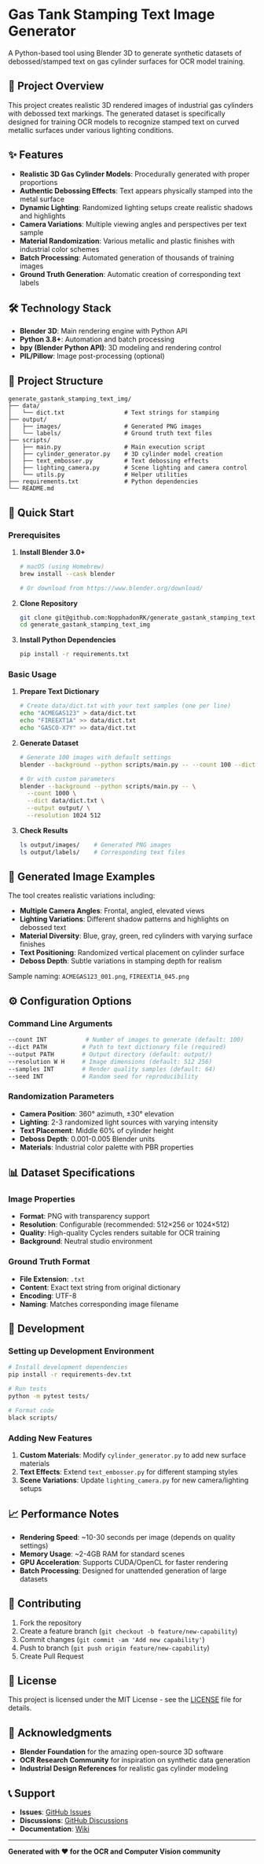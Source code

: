 # Gas Tank Stamping Text Image Generator

A Python-based tool using Blender 3D to generate synthetic datasets of debossed/stamped text on gas cylinder surfaces for OCR model training.

## 🎯 Project Overview

This project creates realistic 3D rendered images of industrial gas cylinders with debossed text markings. The generated dataset is specifically designed for training OCR models to recognize stamped text on curved metallic surfaces under various lighting conditions.

## ✨ Features

- **Realistic 3D Gas Cylinder Models**: Procedurally generated with proper proportions
- **Authentic Debossing Effects**: Text appears physically stamped into the metal surface
- **Dynamic Lighting**: Randomized lighting setups create realistic shadows and highlights
- **Camera Variations**: Multiple viewing angles and perspectives per text sample
- **Material Randomization**: Various metallic and plastic finishes with industrial color schemes
- **Batch Processing**: Automated generation of thousands of training images
- **Ground Truth Generation**: Automatic creation of corresponding text labels

## 🛠️ Technology Stack

- **Blender 3D**: Main rendering engine with Python API
- **Python 3.8+**: Automation and batch processing
- **bpy (Blender Python API)**: 3D modeling and rendering control
- **PIL/Pillow**: Image post-processing (optional)

## 📁 Project Structure

```
generate_gastank_stamping_text_img/
├── data/
│   └── dict.txt                 # Text strings for stamping
├── output/
│   ├── images/                  # Generated PNG images
│   └── labels/                  # Ground truth text files
├── scripts/
│   ├── main.py                  # Main execution script
│   ├── cylinder_generator.py    # 3D cylinder model creation
│   ├── text_embosser.py         # Text debossing effects
│   ├── lighting_camera.py       # Scene lighting and camera control
│   └── utils.py                 # Helper utilities
├── requirements.txt             # Python dependencies
└── README.md
```

## 🚀 Quick Start

### Prerequisites

1. **Install Blender 3.0+**
   ```bash
   # macOS (using Homebrew)
   brew install --cask blender
   
   # Or download from https://www.blender.org/download/
   ```

2. **Clone Repository**
   ```bash
   git clone git@github.com:NopphadonRK/generate_gastank_stamping_text_img.git
   cd generate_gastank_stamping_text_img
   ```

3. **Install Python Dependencies**
   ```bash
   pip install -r requirements.txt
   ```

### Basic Usage

1. **Prepare Text Dictionary**
   ```bash
   # Create data/dict.txt with your text samples (one per line)
   echo "ACMEGAS123" > data/dict.txt
   echo "FIREEXT1A" >> data/dict.txt
   echo "GASCO-X7Y" >> data/dict.txt
   ```

2. **Generate Dataset**
   ```bash
   # Generate 100 images with default settings
   blender --background --python scripts/main.py -- --count 100 --dict data/dict.txt
   
   # Or with custom parameters
   blender --background --python scripts/main.py -- \
     --count 1000 \
     --dict data/dict.txt \
     --output output/ \
     --resolution 1024 512
   ```

3. **Check Results**
   ```bash
   ls output/images/    # Generated PNG images
   ls output/labels/    # Corresponding text files
   ```

## 🎨 Generated Image Examples

The tool creates realistic variations including:

- **Multiple Camera Angles**: Frontal, angled, elevated views
- **Lighting Variations**: Different shadow patterns and highlights on debossed text  
- **Material Diversity**: Blue, gray, green, red cylinders with varying surface finishes
- **Text Positioning**: Randomized vertical placement on cylinder surface
- **Deboss Depth**: Subtle variations in stamping depth for realism

Sample naming: `ACMEGAS123_001.png`, `FIREEXT1A_045.png`

## ⚙️ Configuration Options

### Command Line Arguments

```bash
--count INT           # Number of images to generate (default: 100)
--dict PATH          # Path to text dictionary file (required)
--output PATH        # Output directory (default: output/)
--resolution W H     # Image dimensions (default: 512 256)
--samples INT        # Render quality samples (default: 64)
--seed INT           # Random seed for reproducibility
```

### Randomization Parameters

- **Camera Position**: 360° azimuth, ±30° elevation
- **Lighting**: 2-3 randomized light sources with varying intensity
- **Text Placement**: Middle 60% of cylinder height
- **Deboss Depth**: 0.001-0.005 Blender units
- **Materials**: Industrial color palette with PBR properties

## 📊 Dataset Specifications

### Image Properties
- **Format**: PNG with transparency support
- **Resolution**: Configurable (recommended: 512×256 or 1024×512)
- **Quality**: High-quality Cycles renders suitable for OCR training
- **Background**: Neutral studio environment

### Ground Truth Format
- **File Extension**: `.txt`
- **Content**: Exact text string from original dictionary
- **Encoding**: UTF-8
- **Naming**: Matches corresponding image filename

## 🔧 Development

### Setting up Development Environment

```bash
# Install development dependencies
pip install -r requirements-dev.txt

# Run tests
python -m pytest tests/

# Format code
black scripts/
```

### Adding New Features

1. **Custom Materials**: Modify `cylinder_generator.py` to add new surface materials
2. **Text Effects**: Extend `text_embosser.py` for different stamping styles
3. **Scene Variations**: Update `lighting_camera.py` for new camera/lighting setups

## 📈 Performance Notes

- **Rendering Speed**: ~10-30 seconds per image (depends on quality settings)
- **Memory Usage**: ~2-4GB RAM for standard scenes
- **GPU Acceleration**: Supports CUDA/OpenCL for faster rendering
- **Batch Processing**: Designed for unattended generation of large datasets

## 🤝 Contributing

1. Fork the repository
2. Create a feature branch (`git checkout -b feature/new-capability`)
3. Commit changes (`git commit -am 'Add new capability'`)
4. Push to branch (`git push origin feature/new-capability`)
5. Create Pull Request

## 📄 License

This project is licensed under the MIT License - see the [LICENSE](LICENSE) file for details.

## 🙏 Acknowledgments

- **Blender Foundation** for the amazing open-source 3D software
- **OCR Research Community** for inspiration on synthetic data generation
- **Industrial Design References** for realistic gas cylinder modeling

## 📞 Support

- **Issues**: [GitHub Issues](https://github.com/NopphadonRK/generate_gastank_stamping_text_img/issues)
- **Discussions**: [GitHub Discussions](https://github.com/NopphadonRK/generate_gastank_stamping_text_img/discussions)
- **Documentation**: [Wiki](https://github.com/NopphadonRK/generate_gastank_stamping_text_img/wiki)

---

**Generated with ❤️ for the OCR and Computer Vision community**

